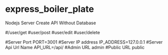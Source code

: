 # express_boiler_plate
Nodejs Server
Create API Without Database

#/user/get
#user/post
#user/edit
#user/delete



#Server Port
PORT=3001
#Server IP address
IP_ADDRESS=127.0.0.1
#Server Api Url Name
API_URL=/api/
#Admin URL
admin
#Public URL
public
